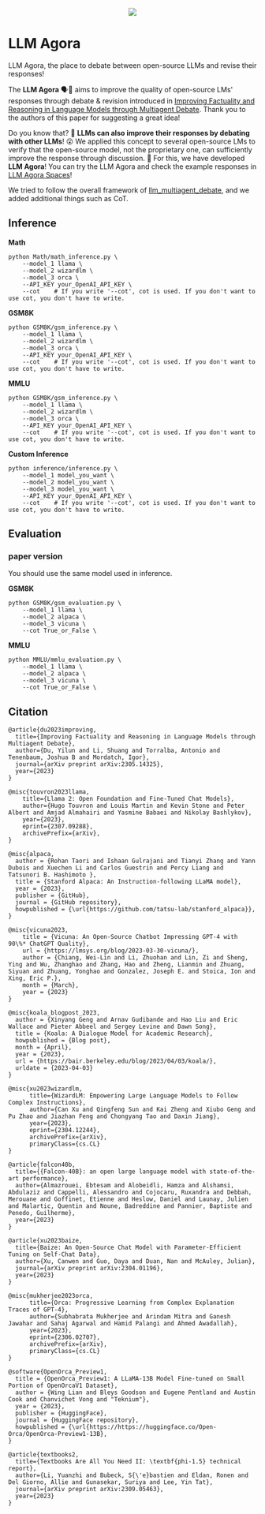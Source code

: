 <p align="center"><img src="/assets/LLM-Agora.png"></p>

# LLM Agora
LLM Agora, the place to debate between open-source LLMs and revise their responses!

The **LLM Agora** 🗣️🏦 aims to improve the quality of open-source LMs' responses through debate & revision introduced in [Improving Factuality and Reasoning in Language Models through Multiagent Debate](https://arxiv.org/abs/2305.14325).
Thank you to the authors of this paper for suggesting a great idea!

Do you know that? 🤔 **LLMs can also improve their responses by debating with other LLMs**! 😮 We applied this concept to several open-source LMs to verify that the open-source model, not the proprietary one, can sufficiently improve the response through discussion. 🤗
For this, we have developed **LLM Agora**!
You can try the LLM Agora and check the example responses in [LLM Agora Spaces](https://huggingface.co/spaces/Cartinoe5930/LLMAgora)!

We tried to follow the overall framework of [llm_multiagent_debate](https://github.com/composable-models/llm_multiagent_debate), and we added additional things such as CoT.


## Inference

**Math**
```
python Math/math_inference.py \
    --model_1 llama \
    --model_2 wizardlm \
    --model_3 orca \
    --API_KEY your_OpenAI_API_KEY \
    --cot    # If you write '--cot', cot is used. If you don't want to use cot, you don't have to write.
```

**GSM8K**
```
python GSM8K/gsm_inference.py \
    --model_1 llama \
    --model_2 wizardlm \
    --model_3 orca \
    --API_KEY your_OpenAI_API_KEY \
    --cot    # If you write '--cot', cot is used. If you don't want to use cot, you don't have to write.
```

**MMLU**
```
python GSM8K/gsm_inference.py \
    --model_1 llama \
    --model_2 wizardlm \
    --model_3 orca \
    --API_KEY your_OpenAI_API_KEY \
    --cot    # If you write '--cot', cot is used. If you don't want to use cot, you don't have to write.
```

**Custom Inference**
```
python inference/inference.py \
    --model_1 model_you_want \
    --model_2 model_you_want \
    --model_3 model_you_want \
    --API_KEY your_OpenAI_API_KEY \
    --cot    # If you write '--cot', cot is used. If you don't want to use cot, you don't have to write.
```

## Evaluation

### paper version

You should use the same model used in inference.

**GSM8K**
```
python GSM8K/gsm_evaluation.py \
    --model_1 llama \
    --model_2 alpaca \
    --model_3 vicuna \
    --cot True_or_False \
```

**MMLU**
```
python MMLU/mmlu_evaluation.py \
    --model_1 llama \
    --model_2 alpaca \
    --model_3 vicuna \
    --cot True_or_False \
```


## Citation

```
@article{du2023improving,
  title={Improving Factuality and Reasoning in Language Models through Multiagent Debate},
  author={Du, Yilun and Li, Shuang and Torralba, Antonio and Tenenbaum, Joshua B and Mordatch, Igor},
  journal={arXiv preprint arXiv:2305.14325},
  year={2023}
}
```

```
@misc{touvron2023llama,
    title={Llama 2: Open Foundation and Fine-Tuned Chat Models}, 
    author={Hugo Touvron and Louis Martin and Kevin Stone and Peter Albert and Amjad Almahairi and Yasmine Babaei and Nikolay Bashlykov},
    year={2023},
    eprint={2307.09288},
    archivePrefix={arXiv},
}
```

```
@misc{alpaca,
  author = {Rohan Taori and Ishaan Gulrajani and Tianyi Zhang and Yann Dubois and Xuechen Li and Carlos Guestrin and Percy Liang and Tatsunori B. Hashimoto },
  title = {Stanford Alpaca: An Instruction-following LLaMA model},
  year = {2023},
  publisher = {GitHub},
  journal = {GitHub repository},
  howpublished = {\url{https://github.com/tatsu-lab/stanford_alpaca}},
}
```

```
@misc{vicuna2023,
    title = {Vicuna: An Open-Source Chatbot Impressing GPT-4 with 90\%* ChatGPT Quality},
    url = {https://lmsys.org/blog/2023-03-30-vicuna/},
    author = {Chiang, Wei-Lin and Li, Zhuohan and Lin, Zi and Sheng, Ying and Wu, Zhanghao and Zhang, Hao and Zheng, Lianmin and Zhuang, Siyuan and Zhuang, Yonghao and Gonzalez, Joseph E. and Stoica, Ion and Xing, Eric P.},
    month = {March},
    year = {2023}
}
```

```
@misc{koala_blogpost_2023,
  author = {Xinyang Geng and Arnav Gudibande and Hao Liu and Eric Wallace and Pieter Abbeel and Sergey Levine and Dawn Song},
  title = {Koala: A Dialogue Model for Academic Research},
  howpublished = {Blog post},
  month = {April},
  year = {2023},
  url = {https://bair.berkeley.edu/blog/2023/04/03/koala/},
  urldate = {2023-04-03}
}
```

```
@misc{xu2023wizardlm,
      title={WizardLM: Empowering Large Language Models to Follow Complex Instructions}, 
      author={Can Xu and Qingfeng Sun and Kai Zheng and Xiubo Geng and Pu Zhao and Jiazhan Feng and Chongyang Tao and Daxin Jiang},
      year={2023},
      eprint={2304.12244},
      archivePrefix={arXiv},
      primaryClass={cs.CL}
}
```

```
@article{falcon40b,
  title={{Falcon-40B}: an open large language model with state-of-the-art performance},
  author={Almazrouei, Ebtesam and Alobeidli, Hamza and Alshamsi, Abdulaziz and Cappelli, Alessandro and Cojocaru, Ruxandra and Debbah, Merouane and Goffinet, Etienne and Heslow, Daniel and Launay, Julien and Malartic, Quentin and Noune, Badreddine and Pannier, Baptiste and Penedo, Guilherme},
  year={2023}
}
```

```
@article{xu2023baize,
  title={Baize: An Open-Source Chat Model with Parameter-Efficient Tuning on Self-Chat Data},
  author={Xu, Canwen and Guo, Daya and Duan, Nan and McAuley, Julian},
  journal={arXiv preprint arXiv:2304.01196},
  year={2023}
}
```

```
@misc{mukherjee2023orca,
      title={Orca: Progressive Learning from Complex Explanation Traces of GPT-4}, 
      author={Subhabrata Mukherjee and Arindam Mitra and Ganesh Jawahar and Sahaj Agarwal and Hamid Palangi and Ahmed Awadallah},
      year={2023},
      eprint={2306.02707},
      archivePrefix={arXiv},
      primaryClass={cs.CL}
}
```

```
@software{OpenOrca_Preview1,
  title = {OpenOrca_Preview1: A LLaMA-13B Model Fine-tuned on Small Portion of OpenOrcaV1 Dataset},
  author = {Wing Lian and Bleys Goodson and Eugene Pentland and Austin Cook and Chanvichet Vong and "Teknium"},
  year = {2023},
  publisher = {HuggingFace},
  journal = {HuggingFace repository},
  howpublished = {\url{https://https://huggingface.co/Open-Orca/OpenOrca-Preview1-13B},
}
```

```
@article{textbooks2,
  title={Textbooks Are All You Need II: \textbf{phi-1.5} technical report},
  author={Li, Yuanzhi and Bubeck, S{\'e}bastien and Eldan, Ronen and Del Giorno, Allie and Gunasekar, Suriya and Lee, Yin Tat},
  journal={arXiv preprint arXiv:2309.05463},
  year={2023}
}
```
